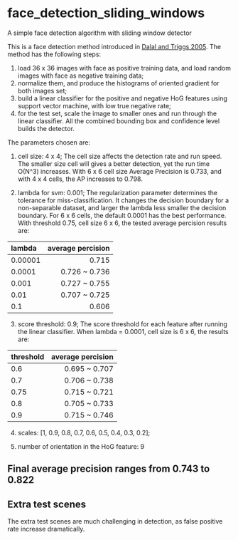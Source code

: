 # face_detection_sliding_windows
A simple face detection algorithm with sliding window detector

This is a face detection method introduced in [Dalal and Triggs 2005](https://lear.inrialpes.fr/people/triggs/pubs/Dalal-cvpr05.pdf). The method has the following steps:
1. load 36 x 36 images with face as positive training data, and load random images with face as negative training data;
2. normalize them, and produce the histograms of oriented gradient for both images set;
3. build a linear classifier for the positive and negative HoG features using support vector machine, with low true negative rate;
4. for the test set, scale the image to smaller ones and run through the linear classifier. All the combined bounding box and confidence level builds the detector.

The parameters chosen are:
1. cell size: 4 x 4;
    The cell size affects the detection rate and run speed. The smaller size cell will gives a better detection, yet the run time O(N^3) increases. With 6 x 6 cell size Average Precision is 0.733, and with 4 x 4 cells, the AP increases to 0.798.
    
2. lambda for svm: 0.001;
    The regularization parameter determines the tolerance for miss-classification. It changes the decision boundary for a non-separable dataset, and larger the lambda less smaller the decision boundary. For 6 x 6 cells, the default 0.0001 has the best performance. With threshold 0.75, cell size 6 x 6, the tested average percision results are:
    
| lambda | average percision |
| :---   |  ---:  |
| 0.00001| 0.715 |
| 0.0001 | 0.726 ~ 0.736 |
| 0.001 | 0.727 ~ 0.755 | 
| 0.01 | 0.707 ~ 0.725 | 
| 0.1 | 0.606 |


3. score threshold: 0.9;
    The score threshold for each feature after running the linear classifier. When lambda = 0.0001, cell size is 6 x 6, the results are:
    
| threshold | average percision |
| :---   |  ---:  |
| 0.6 | 0.695 ~ 0.707 |
| 0.7 | 0.706 ~ 0.738 |
| 0.75 |0.715 ~ 0.721 |
| 0.8 | 0.705 ~ 0.733 |
| 0.9 | 0.715 ~ 0.746 |

4. scales: [1, 0.9, 0.8, 0.7, 0.6, 0.5, 0.4, 0.3, 0.2];

5. number of orientation in the HoG feature: 9

## Final average precision ranges from 0.743 to 0.822

## Extra test scenes
The extra test scenes are much challenging in detection, as false positive rate increase dramatically.

